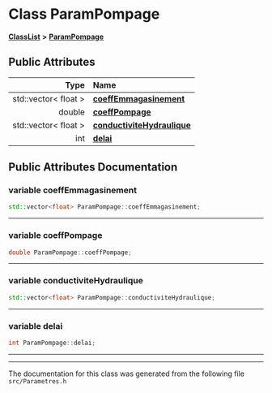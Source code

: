 

# Class ParamPompage



[**ClassList**](annotated.md) **>** [**ParamPompage**](classParamPompage.md)


























## Public Attributes

| Type | Name |
| ---: | :--- |
|  std::vector&lt; float &gt; | [**coeffEmmagasinement**](#variable-coeffemmagasinement)  <br> |
|  double | [**coeffPompage**](#variable-coeffpompage)  <br> |
|  std::vector&lt; float &gt; | [**conductiviteHydraulique**](#variable-conductivitehydraulique)  <br> |
|  int | [**delai**](#variable-delai)  <br> |












































## Public Attributes Documentation




### variable coeffEmmagasinement 

```C++
std::vector<float> ParamPompage::coeffEmmagasinement;
```




<hr>



### variable coeffPompage 

```C++
double ParamPompage::coeffPompage;
```




<hr>



### variable conductiviteHydraulique 

```C++
std::vector<float> ParamPompage::conductiviteHydraulique;
```




<hr>



### variable delai 

```C++
int ParamPompage::delai;
```




<hr>

------------------------------
The documentation for this class was generated from the following file `src/Parametres.h`

